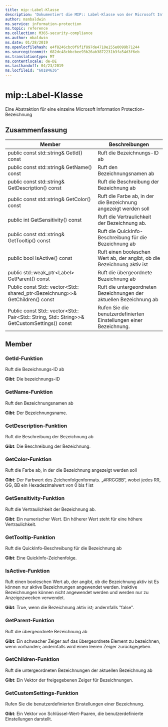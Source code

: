 ```yaml
---
title: mip::Label-Klasse
description: 'Dokumentiert die MIP:: Label-Klasse von der Microsoft Information Protection (MIP) SDK.'
author: msmbaldwin
ms.service: information-protection
ms.topic: reference
ms.collection: M365-security-compliance
ms.author: mbaldwin
ms.date: 01/28/2019
ms.openlocfilehash: e4f8246cbc0f6f1f897de4710e155e0099b71244
ms.sourcegitcommit: 682dc48cbbcbee93b26ab3872231b3fa54d3f6eb
ms.translationtype: MT
ms.contentlocale: de-DE
ms.lasthandoff: 04/23/2019
ms.locfileid: "60184636"
---
```

# <a name="class-miplabel"></a>mip::Label-Klasse 
Eine Abstraktion für eine einzelne Microsoft Information Protection-Bezeichnung
  
## <a name="summary"></a>Zusammenfassung
 Member                        | Beschreibungen                                
--------------------------------|---------------------------------------------
public const std::string& GetId() const  |  Ruft die Bezeichnungs-ID ab
public const std::string& GetName() const  |  Ruft den Bezeichnungsnamen ab
public const std::string& GetDescription() const  |  Ruft die Beschreibung der Bezeichnung ab
public const std::string& GetColor() const  |  Ruft die Farbe ab, in der die Bezeichnung angezeigt werden soll
public int GetSensitivity() const  |  Ruft die Vertraulichkeit der Bezeichnung ab.
public const std::string& GetTooltip() const  |  Ruft die QuickInfo-Beschreibung für die Bezeichnung ab
public bool IsActive() const  |  Ruft einen booleschen Wert ab, der angibt, ob die Bezeichnung aktiv ist
public std::weak_ptr\<Label\> GetParent() const  |  Ruft die übergeordnete Bezeichnung ab
Public const Std:: vector\<Std:: shared_ptr\<Bezeichnung\>\>& GetChildren() const  |  Ruft die untergeordneten Bezeichnungen der aktuellen Bezeichnung ab
Public const Std:: vector\<Std:: Pair\<Std:: String, Std:: String\>\>& GetCustomSettings() const  |  Rufen Sie die benutzerdefinierten Einstellungen einer Bezeichnung.
  
## <a name="members"></a>Member
  
### <a name="getid-function"></a>GetId-Funktion
Ruft die Bezeichnungs-ID ab

  
**Gibt**: Die bezeichnungs-ID
  
### <a name="getname-function"></a>GetName-Funktion
Ruft den Bezeichnungsnamen ab

  
**Gibt**: Der Bezeichnungsname.
  
### <a name="getdescription-function"></a>GetDescription-Funktion
Ruft die Beschreibung der Bezeichnung ab

  
**Gibt**: Die Beschreibung der Bezeichnung.
  
### <a name="getcolor-function"></a>GetColor-Funktion
Ruft die Farbe ab, in der die Bezeichnung angezeigt werden soll

  
**Gibt**: Der Farbwert des Zeichenfolgenformats. „#RRGGBB“, wobei jedes RR, GG, BB ein Hexadezimalwert von 0 bis f ist
  
### <a name="getsensitivity-function"></a>GetSensitivity-Funktion
Ruft die Vertraulichkeit der Bezeichnung ab.

  
**Gibt**: Ein numerischer Wert. Ein höherer Wert steht für eine höhere Vertraulichkeit.
  
### <a name="gettooltip-function"></a>GetTooltip-Funktion
Ruft die QuickInfo-Beschreibung für die Bezeichnung ab

  
**Gibt**: Eine QuickInfo-Zeichenfolge.
  
### <a name="isactive-function"></a>IsActive-Funktion
Ruft einen booleschen Wert ab, der angibt, ob die Bezeichnung aktiv ist
Es können nur aktive Bezeichnungen angewendet werden. Inaktive Bezeichnungen können nicht angewendet werden und werden nur zu Anzeigezwecken verwendet. 

  
**Gibt**: True, wenn die Bezeichnung aktiv ist; andernfalls "false".
  
### <a name="getparent-function"></a>GetParent-Funktion
Ruft die übergeordnete Bezeichnung ab

  
**Gibt**: Ein schwacher Zeiger auf das übergeordnete Element zu bezeichnen, wenn vorhanden; andernfalls wird einen leeren Zeiger zurückgegeben.
  
### <a name="getchildren-function"></a>GetChildren-Funktion
Ruft die untergeordneten Bezeichnungen der aktuellen Bezeichnung ab

  
**Gibt**: Ein Vektor der freigegebenen Zeiger für Bezeichnungen.
  
### <a name="getcustomsettings-function"></a>GetCustomSettings-Funktion
Rufen Sie die benutzerdefinierten Einstellungen einer Bezeichnung.

  
**Gibt**: Ein Vektor von Schlüssel-Wert-Paaren, die benutzerdefinierte Einstellungen darstellt.